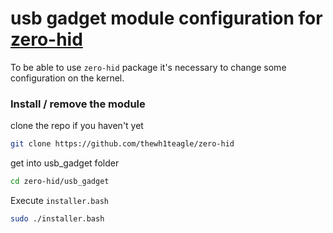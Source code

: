 # usb gadget module configuration for [zero-hid](https://github.com/thewh1teagle/zero-hid)

To be able to use `zero-hid` package
it's necessary to change some configuration on the kernel.

### Install / remove the module
clone the repo if you haven't yet
```bash
git clone https://github.com/thewh1teagle/zero-hid
```

get into usb_gadget folder
```bash
cd zero-hid/usb_gadget
```
Execute `installer.bash`
```bash
sudo ./installer.bash
```

